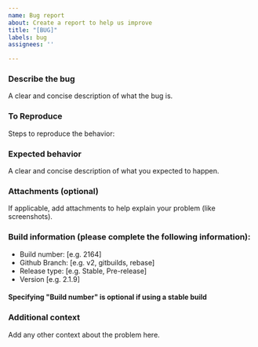 ```yaml
---
name: Bug report
about: Create a report to help us improve
title: "[BUG]"
labels: bug
assignees: ''

---
```


### **Describe the bug**
A clear and concise description of what the bug is.

### **To Reproduce**
Steps to reproduce the behavior:

### **Expected behavior**
A clear and concise description of what you expected to happen.

### **Attachments (optional)**
If applicable, add attachments to help explain your problem (like screenshots).

### **Build information (please complete the following information):**
 - Build number: [e.g. 2164]
 - Github Branch: [e.g. v2, gitbuilds, rebase]
 - Release type: [e.g. Stable, Pre-release]
 - Version [e.g. 2.1.9]

#### Specifying "Build number" is optional if using a stable build

### **Additional context**
Add any other context about the problem here.
